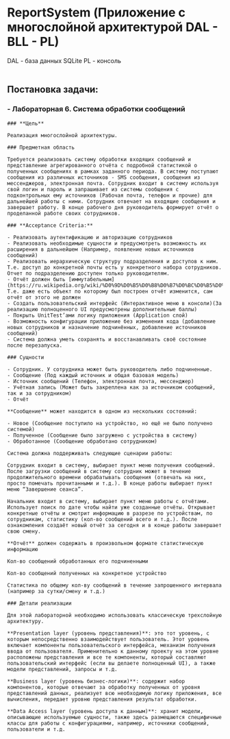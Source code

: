 # ReportSystem (Приложение с многослойной архитектурой DAL - BLL - PL)

DAL - база данных SQLite
PL - консоль 
<br />
<br />

## Постановка задачи:

### - **Лабораторная 6. Система обработки сообщений**
    
    ### **Цель**
    
    Реализация многослойной архитектуры.
    
    ### Предметная область
    
    Требуется реализовать систему обработки входящих сообщений и представление агрегированного отчёта с подробной статистикой о полученных сообщениях в рамках заданного периода. В систему поступают сообщения из различных источников - SMS сообщения, сообщения из мессенджеров, электронная почта. Сотрудник входит в систему используя свой логин и пароль и запрашивает из системы сообщения с подконтрольных ему источников (Рабочая почта, телефон и прочие) для дальнейшей работы с ними. Сотрудник отвечает на входящие сообщения и завершает работу. В конце рабочего дня руководитель формирует отчёт о проделанной работе своих сотрудников.
    
    ### **Acceptance Criteria:**
    
    - Реализовать аутентификацию и авторизацию сотрудников
    - Реализовать необходимые сущности и предусмотреть возможность их расширения в дальнейшем (Например, появление новых источников сообщений)
    - Реализовать иерархическую структуру подразделения и доступов к ним. Т.е. доступ до конкретной почты есть у конкретного набора сотрудников. Отчет по подразделению доступен только руководителям.
    - Отчёт должен быть [иммутабельным](https://ru.wikipedia.org/wiki/%D0%9D%D0%B5%D0%B8%D0%B7%D0%BC%D0%B5%D0%BD%D1%8F%D0%B5%D0%BC%D1%8B%D0%B9_%D0%BE%D0%B1%D1%8A%D0%B5%D0%BA%D1%82). Т.е. даже есть объект по которому был построен отчёт изменится, сам отчёт от этого не должен
    - Создать пользовательский интерфейс (Интерактивное меню в консоли)(За реализацию полноценного UI предусмотрены дополнительные баллы)
    - Покрыть UnitTest’ами логику приложения (Application слой)
    - Возможность конфигурации приложение без изменения кода (добавление новых сотрудников и назначение подчинённых, добавление источников сообщений)
    - Система должна уметь сохранять и восстанавливать своё состояние после перезапуска.
    
    ### Сущности
    
    - Сотрудник. У сотрудника может быть руководитель либо подчиненные.
    - Сообщение (Под каждый источник и общая базовая модель)
    - Источник сообщений (Телефон, электронная почта, мессенджер)
    - Учётная запись (Может быть закреплена как за источником сообщений, так и за сотрудником)
    - Отчёт
    
    **Сообщение** может находится в одном из нескольких состояний:
    
    - Новое (Сообщение поступило на устройство, но ещё не было получено системой)
    - Полученное (Сообщение было загружено с устройства в систему)
    - Обработанное (Сообщение обработано сотрудником)
    
    Система должна поддерживать следующие сценарии работы:
    
    Сотрудник входит в систему, выбирает пункт меню получения сообщений. После загрузки сообщений в систему сотрудник может в течение продолжительного времени обрабатывать сообщения (отвечать на них, просто помечать прочитанными и т.д.). В конце работы выбирает пункт меню “Завершение сеанса”.
    
    Начальник входит в систему, выбирает пункт меню работы с отчётами. Использует поиск по дате чтобы найти уже созданные отчёты. Открывает конкретные отчёты и смотрит информацию в разрезе по устройствам, по сотрудникам, статистику (кол-во сообщений всего и т.д.). После ознакомления создаёт новый отчёт за сегодня и в конце работы завершает свою смену.
    
    **Отчёт** должен содержать в произвольном формате статистическую информацию
    
    Кол-во сообщений обработанных его подчиненными
    
    Кол-во сообщений полученных на конкретное устройство
    
    Статистика по общему кол-ву сообщений в течение запрошенного интервала (например за сутки/смену и т.д.)
    
    ### Детали реализации
    
    Для этой лабораторной необходимо использовать классическую трехслойную архитектуру.
    
    **Presentation layer (уровень представления)**: это тот уровень, с которым непосредственно взаимодействует пользователь. Этот уровень включает компоненты пользовательского интерфейса, механизм получения ввода от пользователя. Применительно к данному проекту на этом уровне расположены представления и все те компоненты, который составляют пользовательский интерфейс (если вы делаете полноценный UI), а также модели представлений, запросы и т.д.
    
    **Business layer (уровень бизнес-логики)**: содержит набор компонентов, которые отвечают за обработку полученных от уровня представлений данных, реализует всю необходимую логику приложения, все вычисления, передает уровню представления результат обработки.
    
    **Data Access layer (уровень доступа к данным)**: хранит модели, описывающие используемые сущности, также здесь размещаются специфичные классы для работы с конфигурациями, например, источники сообщений, пользователи и т.д.
